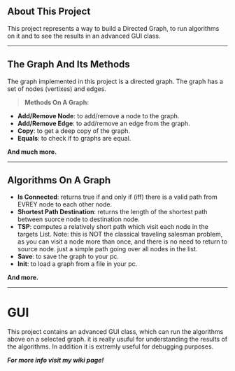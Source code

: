 ## About This Project 
This project represents a way to build a Directed Graph,  to run algorithms on it and to see the results in an advanced GUI class.


----------


## The Graph And Its Methods

The graph implemented in this project is a directed graph.
The graph has a set of nodes (vertixes) and edges.
 

> **Methods On A Graph:**

 - **Add/Remove Node**: to add/remove a node to the graph.
 - **Add/Remove Edge**: to add/remove an edge from the graph.
 - **Copy**: to get a deep copy of the graph.
 - **Equals**:  to check if to graphs are equal.
 
 **And much more.**


----------
## Algorithms On A Graph
 - **Is Connected**: returns  true if and only if (iff) there is a valid path from EVREY node to each other node.
 - **Shortest Path Destination**: returns the length of the shortest path between suorce node  to destination node.
 - **TSP**:  computes a relatively short path which visit each node in the targets List.
 Note: this is NOT the classical traveling salesman problem, 
 as you can visit a node more than once, and there is no need to return to source node. just a simple path going over all nodes in the list. 
 - **Save**: to save the graph to your pc.
 - **Init**: to load a graph from a file in your pc.
 
  **And more.**


    


----------
GUI
===============
This project contains an advanced GUI class, which can run the algorithms above on a selected graph. it is really usuful for understanding the results of the algorithms.
 In addition it is extremly useful for debugging purposes. 



***For more info visit my wiki page!***






